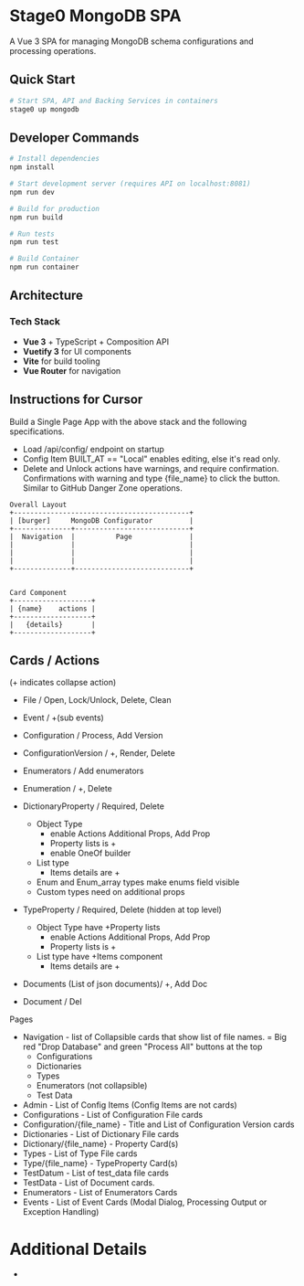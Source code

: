 # Stage0 MongoDB SPA

A Vue 3 SPA for managing MongoDB schema configurations and processing operations.

## Quick Start
```bash
# Start SPA, API and Backing Services in containers
stage0 up mongodb
```

## Developer Commands

```bash
# Install dependencies
npm install

# Start development server (requires API on localhost:8081)
npm run dev

# Build for production
npm run build

# Run tests
npm run test

# Build Container
npm run container

```

## Architecture

### Tech Stack
- **Vue 3** + TypeScript + Composition API
- **Vuetify 3** for UI components
- **Vite** for build tooling
- **Vue Router** for navigation

## Instructions for Cursor
Build a Single Page App with the above stack and the following specifications. 
- Load /api/config/ endpoint on startup
- Config Item BUILT_AT == "Local" enables editing, else it's read only.
- Delete and Unlock actions have warnings, and require confirmation. Confirmations with warning and type {file_name} to click the button. Similar to GitHub Danger Zone operations. 

```
Overall Layout
+-------------------------------------------+
| [burger]     MongoDB Configurator         |
+--------------+----------------------------+
|  Navigation  |          Page              |
|              |                            |
|              |                            |
|              |                            |
+--------------+----------------------------+


Card Component
+-------------------+
| {name}    actions |
+-------------------+
|   {details}       |
+-------------------+

```
## Cards / Actions 
(+ indicates collapse action)
- File / Open, Lock/Unlock, Delete, Clean
- Event / +(sub events)
- Configuration / Process, Add Version
- ConfigurationVersion / +, Render, Delete
- Enumerators / Add enumerators
- Enumeration / +, Delete
- DictionaryProperty / Required, Delete
  - Object Type 
    - enable Actions Additional Props, Add Prop
    - Property lists is +
    - enable OneOf builder
  - List type 
    - Items details are +
  - Enum and Enum_array types make enums field visible
  - Custom types need on additional props

- TypeProperty / Required, Delete (hidden at top level)
  - Object Type have +Property lists
    - enable Actions Additional Props, Add Prop
    - Property lists is +
  - List type have +Items component
    - Items details are +
- Documents (List of json documents)/ +, Add Doc
- Document / Del

Pages
- Navigation - list of Collapsible cards that show list of file names.
  = Big red "Drop Database" and green "Process All" buttons at the top 
  - Configurations
  - Dictionaries
  - Types
  - Enumerators (not collapsible)
  - Test Data
- Admin - List of Config Items (Config Items are not cards)
- Configurations - List of Configuration File cards
- Configuration/{file_name} - Title and List of Configuration Version cards
- Dictionaries - List of Dictionary File cards
- Dictionary/{file_name} - Property Card(s)
- Types - List of Type File cards
- Type/{file_name} - TypeProperty Card(s)
- TestDatum - List of test_data file cards
- TestData - List of Document cards.
- Enumerators - List of Enumerators Cards
- Events - List of Event Cards (Modal Dialog, Processing Output or Exception Handling)

# Additional Details
- 
```

